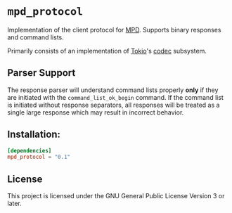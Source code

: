 # `mpd_protocol`

Implementation of the client protocol for [MPD][mpd]. Supports binary responses and command lists.

Primarily consists of an implementation of [Tokio]'s [codec][tokio-codec] subsystem.

## Parser Support

The response parser will understand command lists properly **only** if they are initiated with the `command_list_ok_begin` command.
If the command list is initiated without response separators, all responses will be treated as a single large response which may result in incorrect behavior.

## Installation:

```toml
[dependencies]
mpd_protocol = "0.1"
```

## License

This project is licensed under the GNU General Public License Version 3 or later.

[mpd]: https://musicpd.org
[tokio]: https://tokio.rs
[tokio-codec]: https://docs.rs/tokio-util/0.3.0/tokio_util/codec/index.html
